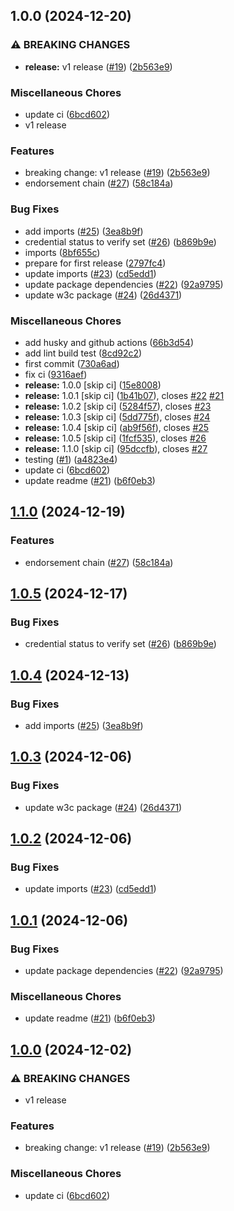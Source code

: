 ## 1.0.0 (2024-12-20)


### ⚠ BREAKING CHANGES

* **release:** v1 release ([#19](https://github.com/TrustVC/trustvc/issues/19)) ([2b563e9](https://github.com/TrustVC/trustvc/commit/2b563e9766598aec12127b36260e2a8488932c3a))

### Miscellaneous Chores

* update ci ([6bcd602](https://github.com/TrustVC/trustvc/commit/6bcd60227e99ab170eed90ab6b3cccca34ed38aa))
* v1 release

### Features

* breaking change: v1 release ([#19](https://github.com/nghaninn/trustvc/issues/19)) ([2b563e9](https://github.com/nghaninn/trustvc/commit/2b563e9766598aec12127b36260e2a8488932c3a))
* endorsement chain ([#27](https://github.com/nghaninn/trustvc/issues/27)) ([58c184a](https://github.com/nghaninn/trustvc/commit/58c184a2d1694978e6dd8a55c85c86aa7a9b1212))


### Bug Fixes

* add imports ([#25](https://github.com/nghaninn/trustvc/issues/25)) ([3ea8b9f](https://github.com/nghaninn/trustvc/commit/3ea8b9f610ce93f9d86792a4951c09d3a2269450))
* credential status to verify set ([#26](https://github.com/nghaninn/trustvc/issues/26)) ([b869b9e](https://github.com/nghaninn/trustvc/commit/b869b9ed66e7f41e00c17efabf6990796ee9121f))
* imports ([8bf655c](https://github.com/nghaninn/trustvc/commit/8bf655cc51cc081665ef568c47ac06c2e472a09c))
* prepare for first release ([2797fc4](https://github.com/nghaninn/trustvc/commit/2797fc481e7d64f5508ad3f36a5b074a98156c0f))
* update imports ([#23](https://github.com/nghaninn/trustvc/issues/23)) ([cd5edd1](https://github.com/nghaninn/trustvc/commit/cd5edd1d1718c78273d8c314f542f1ada3e73cd2))
* update package dependencies ([#22](https://github.com/nghaninn/trustvc/issues/22)) ([92a9795](https://github.com/nghaninn/trustvc/commit/92a97958f06ce862f8e74138d22de60b2f85b2f6))
* update w3c package ([#24](https://github.com/nghaninn/trustvc/issues/24)) ([26d4371](https://github.com/nghaninn/trustvc/commit/26d4371fe0dbb477ed112240be2db7fa13c39a95))


### Miscellaneous Chores

* add husky and github actions ([66b3d54](https://github.com/nghaninn/trustvc/commit/66b3d5497094e023d90f75870b16b11c5934012a))
* add lint build test ([8cd92c2](https://github.com/nghaninn/trustvc/commit/8cd92c2c827d58940dfb00c502a1a9f66ca55e8c))
* first commit ([730a6ad](https://github.com/nghaninn/trustvc/commit/730a6ad6afa33ef5b57e261d96578e53351c5f78))
* fix ci ([9316aef](https://github.com/nghaninn/trustvc/commit/9316aef8c24c02a9a9bdb5f7be8e83d442262334))
* **release:** 1.0.0 [skip ci] ([15e8008](https://github.com/nghaninn/trustvc/commit/15e8008b423de4b06b76454ee1e35c4f7b12e0e2))
* **release:** 1.0.1 [skip ci] ([1b41b07](https://github.com/nghaninn/trustvc/commit/1b41b07691f7f578b92144c165300d789826288b)), closes [#22](https://github.com/nghaninn/trustvc/issues/22) [#21](https://github.com/nghaninn/trustvc/issues/21)
* **release:** 1.0.2 [skip ci] ([5284f57](https://github.com/nghaninn/trustvc/commit/5284f57ff74653966067538429486637e752ef3a)), closes [#23](https://github.com/nghaninn/trustvc/issues/23)
* **release:** 1.0.3 [skip ci] ([5dd775f](https://github.com/nghaninn/trustvc/commit/5dd775f63ffcfff1050146cbbe2efa364bb5a587)), closes [#24](https://github.com/nghaninn/trustvc/issues/24)
* **release:** 1.0.4 [skip ci] ([ab9f56f](https://github.com/nghaninn/trustvc/commit/ab9f56f0774cc8dba2c19c6fda26619818ddd33d)), closes [#25](https://github.com/nghaninn/trustvc/issues/25)
* **release:** 1.0.5 [skip ci] ([1fcf535](https://github.com/nghaninn/trustvc/commit/1fcf5352df45fdae64ced891cc54a32cad242fa4)), closes [#26](https://github.com/nghaninn/trustvc/issues/26)
* **release:** 1.1.0 [skip ci] ([95dccfb](https://github.com/nghaninn/trustvc/commit/95dccfba92d780e52dd05cf85573332dab140b09)), closes [#27](https://github.com/nghaninn/trustvc/issues/27)
* testing ([#1](https://github.com/nghaninn/trustvc/issues/1)) ([a4823e4](https://github.com/nghaninn/trustvc/commit/a4823e443d5dff7f4384bbd0f11dbdcd15ce9a40))
* update ci ([6bcd602](https://github.com/nghaninn/trustvc/commit/6bcd60227e99ab170eed90ab6b3cccca34ed38aa))
* update readme ([#21](https://github.com/nghaninn/trustvc/issues/21)) ([b6f0eb3](https://github.com/nghaninn/trustvc/commit/b6f0eb305f26843307592d0efa26a22d05091022))

## [1.1.0](https://github.com/TrustVC/trustvc/compare/v1.0.5...v1.1.0) (2024-12-19)


### Features

* endorsement chain ([#27](https://github.com/TrustVC/trustvc/issues/27)) ([58c184a](https://github.com/TrustVC/trustvc/commit/58c184a2d1694978e6dd8a55c85c86aa7a9b1212))

## [1.0.5](https://github.com/TrustVC/trustvc/compare/v1.0.4...v1.0.5) (2024-12-17)


### Bug Fixes

* credential status to verify set ([#26](https://github.com/TrustVC/trustvc/issues/26)) ([b869b9e](https://github.com/TrustVC/trustvc/commit/b869b9ed66e7f41e00c17efabf6990796ee9121f))

## [1.0.4](https://github.com/TrustVC/trustvc/compare/v1.0.3...v1.0.4) (2024-12-13)


### Bug Fixes

* add imports ([#25](https://github.com/TrustVC/trustvc/issues/25)) ([3ea8b9f](https://github.com/TrustVC/trustvc/commit/3ea8b9f610ce93f9d86792a4951c09d3a2269450))

## [1.0.3](https://github.com/TrustVC/trustvc/compare/v1.0.2...v1.0.3) (2024-12-06)


### Bug Fixes

* update w3c package ([#24](https://github.com/TrustVC/trustvc/issues/24)) ([26d4371](https://github.com/TrustVC/trustvc/commit/26d4371fe0dbb477ed112240be2db7fa13c39a95))

## [1.0.2](https://github.com/TrustVC/trustvc/compare/v1.0.1...v1.0.2) (2024-12-06)


### Bug Fixes

* update imports ([#23](https://github.com/TrustVC/trustvc/issues/23)) ([cd5edd1](https://github.com/TrustVC/trustvc/commit/cd5edd1d1718c78273d8c314f542f1ada3e73cd2))

## [1.0.1](https://github.com/TrustVC/trustvc/compare/v1.0.0...v1.0.1) (2024-12-06)


### Bug Fixes

* update package dependencies ([#22](https://github.com/TrustVC/trustvc/issues/22)) ([92a9795](https://github.com/TrustVC/trustvc/commit/92a97958f06ce862f8e74138d22de60b2f85b2f6))


### Miscellaneous Chores

* update readme ([#21](https://github.com/TrustVC/trustvc/issues/21)) ([b6f0eb3](https://github.com/TrustVC/trustvc/commit/b6f0eb305f26843307592d0efa26a22d05091022))

## [1.0.0](https://github.com/TrustVC/trustvc/compare/v0.0.0...v1.0.0) (2024-12-02)


### ⚠ BREAKING CHANGES

* v1 release

### Features

* breaking change: v1 release ([#19](https://github.com/TrustVC/trustvc/issues/19)) ([2b563e9](https://github.com/TrustVC/trustvc/commit/2b563e9766598aec12127b36260e2a8488932c3a))


### Miscellaneous Chores

* update ci ([6bcd602](https://github.com/TrustVC/trustvc/commit/6bcd60227e99ab170eed90ab6b3cccca34ed38aa))
